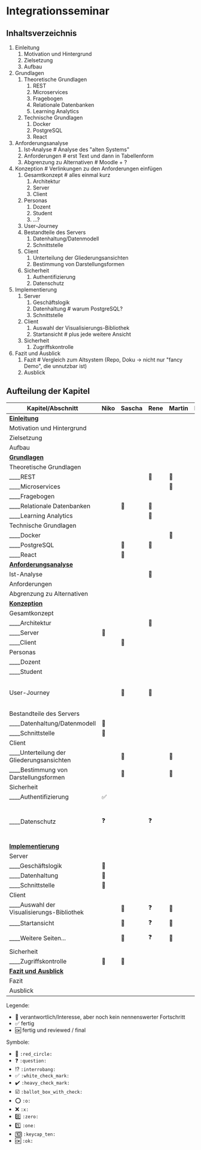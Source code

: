 # Integrationsseminar 

## Inhaltsverzeichnis

1. Einleitung
   1. Motivation und Hintergrund
   1. Zielsetzung
   1. Aufbau
1. Grundlagen
   1. Theoretische Grundlagen
      1. REST
      1. Microservices
      1. Fragebogen
      1. Relationale Datenbanken
      1. Learning Analytics
   1. Technische Grundlagen
      1. Docker
      1. PostgreSQL
      1. React
1. Anforderungsanalyse
   1. Ist-Analyse # Analyse des "alten Systems"
   1. Anforderungen # erst Text und dann in Tabellenform
   1. Abgrenzung zu Alternativen # Moodle + ?
1. Konzeption # Verlinkungen zu den Anforderungen einfügen
   1. Gesamtkonzept # alles einmal kurz
      1. Architektur
      1. Server
      1. Client
   1. Personas
      1. Dozent
      1. Student
      1. ...?
   1. User-Journey
   1. Bestandteile des Servers
      1. Datenhaltung/Datenmodell
      2. Schnittstelle
   1. Client
      1. Unterteilung der Gliederungsansichten
      1. Bestimmung von Darstellungsformen
   1. Sicherheit
      1. Authentifizierung
      2. Datenschutz
2. Implementierung
   1. Server
      1. Geschäftslogik
      2. Datenhaltung # warum PostgreSQL?
      3. Schnittstelle
   2. Client
      1. Auswahl der Visualisierungs-Bibliothek
      2. Startansicht # plus jede weitere Ansicht
   3. Sicherheit
      1. Zugriffskontrolle
3. Fazit und Ausblick
   1. Fazit # Vergleich zum Altsystem (Repo, Doku -> nicht nur "fancy Demo", die unnutzbar ist)
   2. Ausblick

## Aufteilung der Kapitel

| Kapitel/Abschnitt                          | Niko               | Sascha       | Rene         | Martin       | Erik         | Julian       | Kommentar                                               |
| ------------------------------------------ | ------------------ | ------------ | ------------ | ------------ | ------------ | ------------ | ------------------------------------------------------- |
| **<u>Einleitung</u>**                      |                    |              |              |              |              | :red_circle: |                                                         |
| Motivation und Hintergrund                 |                    |              |              |              |              | :red_circle: |                                                         |
| Zielsetzung                                |                    |              |              |              |              | :red_circle: |                                                         |
| Aufbau                                     |                    |              |              |              |              | :red_circle: |                                                         |
| **<u>Grundlagen</u>**                      |                    |              |              |              |              |              |                                                         |
| Theoretische Grundlagen                    |                    |              |              |              |              |              |                                                         |
| ____REST                                   |                    |              | :red_circle: | :red_circle: |              |              |                                                         |
| ____Microservices                          |                    |              |              | :red_circle: |              |              |                                                         |
| ____Fragebogen                             |                    |              |              |              | :red_circle: |              |                                                         |
| ____Relationale Datenbanken                |                    | :red_circle: | :red_circle: |              |              |              |                                                         |
| ____Learning Analytics                     |                    |              | :red_circle: |              |              |              |                                                         |
| Technische Grundlagen                      |                    |              |              |              |              |              |                                                         |
| ____Docker                                 |                    |              |              | :red_circle: |              |              |                                                         |
| ____PostgreSQL                             |                    | :red_circle: | :red_circle: |              |              |              |                                                         |
| ____React                                  |                    | :red_circle: |              |              |              |              |                                                         |
| **<u>Anforderungsanalyse</u>**             |                    |              |              |              |              |              |                                                         |
| Ist-Analyse                                |                    |              | :red_circle: |              |              | :red_circle: |                                                         |
| Anforderungen                              |                    |              |              |              |              | :red_circle: |                                                         |
| Abgrenzung zu Alternativen                 |                    |              |              |              |              | :red_circle: |                                                         |
| **<u>Konzeption</u>**                      |                    |              |              |              |              |              |                                                         |
| Gesamtkonzept                              |                    |              |              |              |              |              |                                                         |
| ____Architektur                            |                    |              | :red_circle: |              |              |              |                                                         |
| ____Server                                 | :red_circle:       |              |              |              |              |              |                                                         |
| ____Client                                 |                    | :red_circle: |              |              |              |              |                                                         |
| Personas                                   |                    |              |              |              |              |              |                                                         |
| ____Dozent                                 |                    |              |              |              | :red_circle: | :red_circle: |                                                         |
| ____Student                                |                    |              |              |              | :red_circle: | :red_circle: |                                                         |
| User-Journey                               |                    | :red_circle: | :red_circle: |              |              |              | Screenshots mit Markierung + BPMN                       |
| Bestandteile des Servers                   |                    |              |              |              |              |              |                                                         |
| ____Datenhaltung/Datenmodell               | :red_circle:       |              |              |              |              |              |                                                         |
| ____Schnittstelle                          | :red_circle:       |              |              |              |              |              |                                                         |
| Client                                     |                    |              |              |              |              |              |                                                         |
| ____Unterteilung der Gliederungsansichten  |                    | :red_circle: |              | :red_circle: | :red_circle: |              |                                                         |
| ____Bestimmung von Darstellungsformen      |                    | :red_circle: |              | :red_circle: | :red_circle: |              |                                                         |
| Sicherheit                                 |                    |              |              |              |              |              |                                                         |
| ____Authentifizierung                      | :white_check_mark: |              |              |              |              |              |                                                         |
| ____Datenschutz                            | :question:         |              | :question:   |              |              |              | Beschreibung inwiefern das für das Projekt wichtig ist. |
| **<u>Implementierung</u>**                 |                    |              |              |              |              |              |                                                         |
| Server                                     |                    |              |              |              |              |              |                                                         |
| ____Geschäftslogik                         | :red_circle:       |              |              |              |              |              |                                                         |
| ____Datenhaltung                           | :red_circle:       |              |              |              |              |              |                                                         |
| ____Schnittstelle                          | :red_circle:       |              |              |              |              |              |                                                         |
| Client                                     |                    |              |              |              |              |              |                                                         |
| ____Auswahl der Visualisierungs-Bibliothek |                    | :red_circle: | :question:   | :red_circle: | :red_circle: |              |                                                         |
| ____Startansicht                           |                    | :red_circle: | :question:   | :red_circle: | :red_circle: |              |                                                         |
| ____Weitere Seiten...                      |                    | :red_circle: | :question:   | :red_circle: | :red_circle: |              | kommt noch viel dazu.                                   |
| Sicherheit                                 |                    |              |              |              |              |              |                                                         |
| ____Zugriffskontrolle                      | :red_circle:       | :red_circle: |              |              |              |              |                                                         |
| **<u>Fazit und Ausblick</u>**              |                    |              |              |              |              |              |                                                         |
| Fazit                                      |                    |              |              |              |              |              |                                                         |
| Ausblick                                   |                    |              |              |              |              |              |                                                         |

Legende:
- :red_circle: verantwortlich/Interesse, aber noch kein nennenswerter Fortschritt
- :white_check_mark: fertig
- :ok: fertig und reviewed / final

Symbole:
- :red_circle: `:red_circle:`
- :question: `:question:`
- :interrobang: `:interrobang:`
- :white_check_mark: `:white_check_mark:`
- :heavy_check_mark: `:heavy_check_mark:`
- :ballot_box_with_check: `:ballot_box_with_check:`
- :o: `:o:`
- :x: `:x:`
- :zero: `:zero:`
- :one: `:one:`
- :keycap_ten: `:keycap_ten:`
- :ok: `:ok:`

